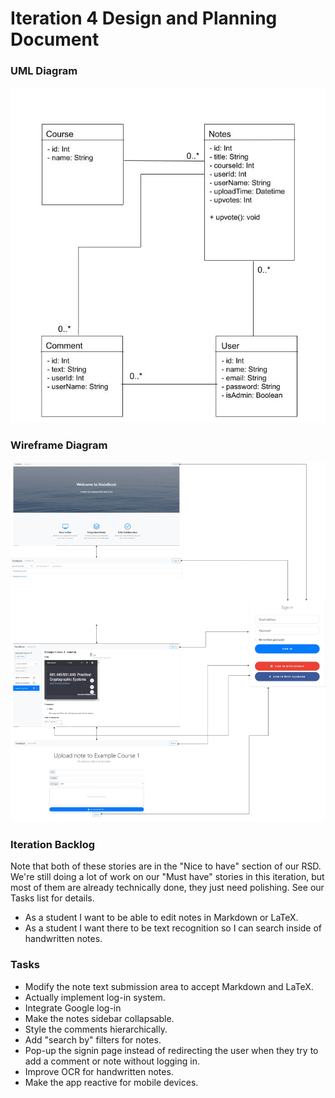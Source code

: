 # Iteration 4 Design and Planning Document

### UML Diagram
![uml](uml4.jpg)

### Wireframe Diagram
![wire](wire4.png)

### Iteration Backlog
Note that both of these stories are in the "Nice to have" section of our RSD. We're still doing a lot of work on our "Must have" stories in this iteration, but most of them are already technically done, they just need polishing. See our Tasks list for details.
* As a student I want to be able to edit notes in Markdown or LaTeX.
* As a student I want there to be text recognition so I can search inside of handwritten notes.

### Tasks
* Modify the note text submission area to accept Markdown and LaTeX.
* Actually implement log-in system.
* Integrate Google log-in
* Make the notes sidebar collapsable.
* Style the comments hierarchically.
* Add "search by" filters for notes.
* Pop-up the signin page instead of redirecting the user when they try to add a comment or note without logging in.
* Improve OCR for handwritten notes.
* Make the app reactive for mobile devices.
